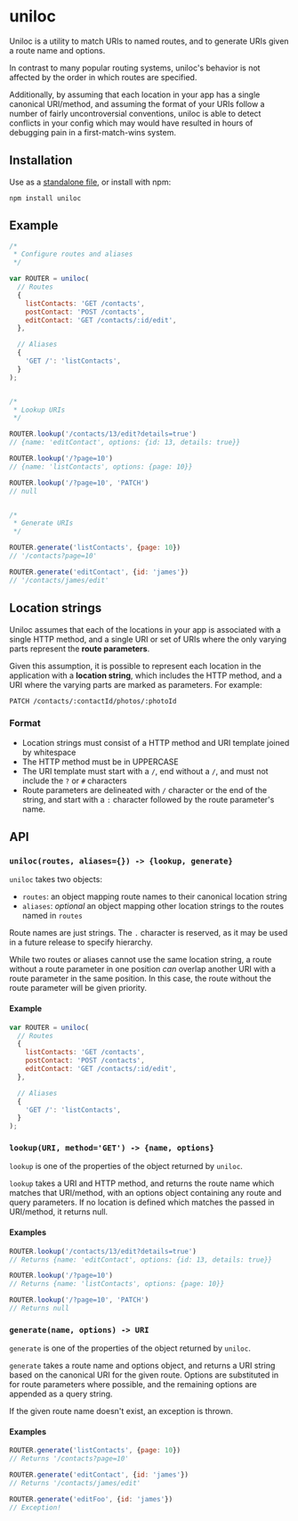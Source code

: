 # uniloc

Uniloc is a utility to match URIs to named routes, and to generate URIs given a route name and options.

In contrast to many popular routing systems, uniloc's behavior is not affected by the order in which routes are specified.

Additionally, by assuming that each location in your app has a single canonical URI/method, and assuming the format of your URIs follow a number of fairly uncontroversial conventions, uniloc is able to detect conflicts in your config which may would have resulted in hours of debugging pain in a first-match-wins system.

## Installation

Use as a [standalone file](https://raw.githubusercontent.com/unicorn-standard/uniloc/master/uniloc.js), or install with npm:

```
npm install uniloc
```

## Example

```javascript
/*
 * Configure routes and aliases
 */

var ROUTER = uniloc(
  // Routes
  { 
    listContacts: 'GET /contacts',
    postContact: 'POST /contacts',
    editContact: 'GET /contacts/:id/edit',
  }, 

  // Aliases
  {
    'GET /': 'listContacts',
  }
);


/*
 * Lookup URIs
 */

ROUTER.lookup('/contacts/13/edit?details=true')
// {name: 'editContact', options: {id: 13, details: true}}

ROUTER.lookup('/?page=10')
// {name: 'listContacts', options: {page: 10}}

ROUTER.lookup('/?page=10', 'PATCH')
// null


/*
 * Generate URIs
 */

ROUTER.generate('listContacts', {page: 10})
// '/contacts?page=10'

ROUTER.generate('editContact', {id: 'james'})
// '/contacts/james/edit'
```

## Location strings

Uniloc assumes that each of the locations in your app is associated with a single HTTP method, and a single URI or set of URIs where the only varying parts represent the **route parameters**.

Given this assumption, it is possible to represent each location in the application with a **location string**, which includes the HTTP method, and a URI where the varying parts are marked as parameters. For example:

```
PATCH /contacts/:contactId/photos/:photoId
```

### Format

- Location strings must consist of a HTTP method and URI template joined by whitespace
- The HTTP method must be in UPPERCASE
- The URI template must start with a `/`, end without a `/`, and must not include the `?` or `#` characters
- Route parameters are delineated with `/` character or the end of the string, and start with a `:` character followed by the route parameter's name.

## API

### `uniloc(routes, aliases={}) -> {lookup, generate}`

`uniloc` takes two objects:

- `routes`: an object mapping route names to their canonical location string
- `aliases`: *optional* an object mapping other location strings to the routes named in `routes`

Route names are just strings. The `.` character is reserved, as it may be used in a future release to specify hierarchy.

While two routes or aliases cannot use the same location string, a route without a route parameter in one position *can* overlap another URI with a route parameter in the same position. In this case, the route without the route parameter will be given priority.

#### Example

```javascript
var ROUTER = uniloc(
  // Routes
  { 
    listContacts: 'GET /contacts',
    postContact: 'POST /contacts',
    editContact: 'GET /contacts/:id/edit',
  }, 

  // Aliases
  {
    'GET /': 'listContacts',
  }
);
```

### `lookup(URI, method='GET') -> {name, options}`

`lookup` is one of the properties of the object returned by `uniloc`.

`lookup` takes a URI and HTTP method, and returns the route name which matches that URI/method, with an options object containing any route and query parameters. If no location is defined which matches the passed in URI/method, it returns null.

#### Examples

```javascript
ROUTER.lookup('/contacts/13/edit?details=true')
// Returns {name: 'editContact', options: {id: 13, details: true}}

ROUTER.lookup('/?page=10')
// Returns {name: 'listContacts', options: {page: 10}}

ROUTER.lookup('/?page=10', 'PATCH')
// Returns null

```

### `generate(name, options) -> URI`

`generate` is one of the properties of the object returned by `uniloc`.

`generate` takes a route name and options object, and returns a URI string
based on the canonical URI for the given route. Options are substituted in
for route parameters where possible, and the remaining options are appended
as a query string.

If the given route name doesn't exist, an exception is thrown.

#### Examples

```javascript
ROUTER.generate('listContacts', {page: 10})
// Returns '/contacts?page=10'

ROUTER.generate('editContact', {id: 'james'})
// Returns '/contacts/james/edit'

ROUTER.generate('editFoo', {id: 'james'})
// Exception!
```
